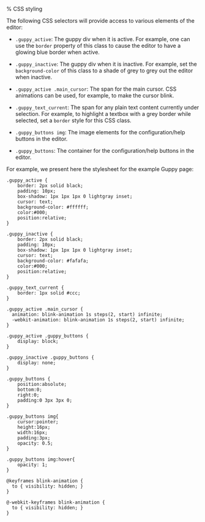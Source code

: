 % CSS styling

The following CSS selectors will provide access to various elements of the editor:

* `.guppy_active`: The guppy div when it is active.  For example, one
  can use the `border` property of this class to cause the editor to
  have a glowing blue border when active.

* `.guppy_inactive`: The guppy div when it is inactive.  For example,
  set the `background-color` of this class to a shade of grey to grey
  out the editor when inactive.

* `.guppy_active .main_cursor`: The span for the main cursor.  CSS
  animations can be used, for example, to make the cursor blink.

* `.guppy_text_current`: The span for any plain text content currently
  under selection.  For example, to highlight a textbox with a grey
  border while selected, set a `border` style for this CSS class.

* `.guppy_buttons img`: The image elements for the configuration/help
  buttons in the editor.

* `.guppy_buttons`: The container for the configuration/help buttons
  in the editor.
  
For example, we present here the stylesheet for the example Guppy
page:

```
.guppy_active {
    border: 2px solid black;
    padding: 10px;
    box-shadow: 1px 1px 1px 0 lightgray inset;
    cursor: text;
    background-color: #ffffff;
    color:#000;
    position:relative;
}

.guppy_inactive {
    border: 2px solid black;
    padding: 10px;
    box-shadow: 1px 1px 1px 0 lightgray inset;
    cursor: text;
    background-color: #fafafa;
    color:#000;
    position:relative;
}

.guppy_text_current {
    border: 1px solid #ccc;
}

.guppy_active .main_cursor {
  animation: blink-animation 1s steps(2, start) infinite;
  -webkit-animation: blink-animation 1s steps(2, start) infinite;
}

.guppy_active .guppy_buttons {
    display: block;
}

.guppy_inactive .guppy_buttons {
    display: none;
}

.guppy_buttons {
    position:absolute;
    bottom:0;
    right:0;
    padding:0 3px 3px 0;
}

.guppy_buttons img{
    cursor:pointer;
    height:16px;
    width:16px;
    padding:3px;
    opacity: 0.5;
}

.guppy_buttons img:hover{
    opacity: 1;
}

@keyframes blink-animation {
  to { visibility: hidden; }
}

@-webkit-keyframes blink-animation {
  to { visibility: hidden; }
}
```

